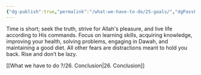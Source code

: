 ```yaml
---
{"dg-publish":true,"permalink":"/what-we-have-to-do/25-goals/","dgPassFrontmatter":true,"noteIcon":"","created":"2025-05-09T22:26:33.862+05:00","updated":"2025-05-09T23:35:37.686+05:00"}
---
```


Time is short; seek the truth, strive for Allah's pleasure, and live life according to His commands. Focus on learning skills, acquiring knowledge, improving your health, solving problems, engaging in Dawah, and maintaining a good diet. All other fears are distractions meant to hold you back. Rise and don’t be lazy.


[[What we have to do ?/26. Conclusion\|26. Conclusion]]
